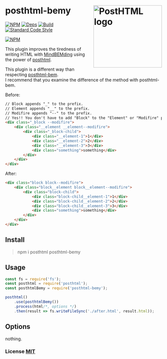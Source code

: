 # posthtml-bemy <img align="right" width="220" height="200" title="PostHTML logo" src="http://posthtml.github.io/posthtml/logo.svg">

[![NPM][npm]][npm-url]
[![Deps][deps]][deps-url]
[![Build][build]][build-badge]
[![Standard Code Style][style]][style-url]

[![NPM](https://nodei.co/npm/posthtml-bemy.png?downloads=true&downloadRank=true&stars=true)](https://nodei.co/npm/posthtml-bemy/)

This plugin improves the tiredness of writing HTML with [MindBEMding](http://csswizardry.com/2013/01/mindbemding-getting-your-head-round-bem-syntax/)
 using the power of [posthtml](https://github.com/posthtml/posthtml).

 This plugin is a different way than respecting [posthtml-bem](https://github.com/rajdee/posthtml-bem).  
I recommend that you examine the difference of the method with posthtml-bem.

Before:
``` html
// Block appends "_" to the prefix.
// Element appends "__" to the prefix.
// Modifire appends "--" to the prefix.
// Yes!! You don't have to add "Block" to the "Element" or "Modifire" prefix!!
<div class="_block --modifire">
    <div class="__element __element--modifire">
        <div class="_block-child">
            <div class="__element-1">1</div>
            <div class="__element-2">2</div>
            <div class="__element-3">3</div>
            <div class="something">something</div>
        </div>
    </div>
</div>
```

After:

``` html
<div class="block block--modifire">
    <div class="block__element block__element--modifire">
        <div class="block-child">
            <div class="block-child__element-1">1</div>
            <div class="block-child__element-2">2</div>
            <div class="block-child__element-3">3</div>
            <div class="something">something</div>
        </div>
    </div>
</div>
```

## Install

> npm i posthtml posthtml-bemy

## Usage

``` js
const fs = require('fs');
const posthtml = require('posthtml');
const posthtmlBemy = require('posthtml-bemy');

posthtml()
    .use(posthtmlBemy())
    .process(html/*, options */)
    .then(result => fs.writeFileSync('./after.html', result.html));
```

## Options

nothing.

### License [MIT](LICENSE)

[npm]: https://badge.fury.io/js/posthtml-bemy.svg
[npm-url]: https://badge.fury.io/js/posthtml-bemy

[deps]: https://david-dm.org/yoshidax/posthtml-bemy.svg
[deps-url]: https://david-dm.org/yoshidax/posthtml-bemy

[style]: https://img.shields.io/badge/code%20style-standard-yellow.svg
[style-url]: http://standardjs.com/

[build]: https://travis-ci.org/posthtml/posthtml.svg?branch=master
[build-badge]: https://travis-ci.org/yoshidax/posthtml-bemy?branch=master
